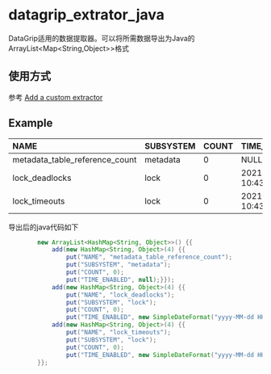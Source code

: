 # datagrip_extrator_java
DataGrip适用的数据提取器。可以将所需数据导出为Java的ArrayList&lt;Map&lt;String,Object>>格式

## 使用方式
参考 [Add a custom extractor](https://www.jetbrains.com/help/datagrip/data-extractors.html#creating-any-text-extractor-with)

## Example
| NAME | SUBSYSTEM | COUNT | TIME\_ENABLED |
| :--- | :--- | :--- | :--- |
| metadata\_table\_reference\_count | metadata | 0 | NULL |
| lock\_deadlocks | lock | 0 | 2021-07-29 10:43:24 |
| lock\_timeouts | lock | 0 | 2021-07-29 10:43:24 |

导出后的java代码如下

```java
        new ArrayList<HashMap<String, Object>>() {{
            add(new HashMap<String, Object>(4) {{
                put("NAME", "metadata_table_reference_count");
                put("SUBSYSTEM", "metadata");
                put("COUNT", 0);
                put("TIME_ENABLED", null);}});
            add(new HashMap<String, Object>(4) {{
                put("NAME", "lock_deadlocks");
                put("SUBSYSTEM", "lock");
                put("COUNT", 0);
                put("TIME_ENABLED", new SimpleDateFormat("yyyy-MM-dd HH:mm:ss").parse("2021-07-29 10:43:24"));}});
            add(new HashMap<String, Object>(4) {{
                put("NAME", "lock_timeouts");
                put("SUBSYSTEM", "lock");
                put("COUNT", 0);
                put("TIME_ENABLED", new SimpleDateFormat("yyyy-MM-dd HH:mm:ss").parse("2021-07-29 10:43:24"));}});
        }};
```

